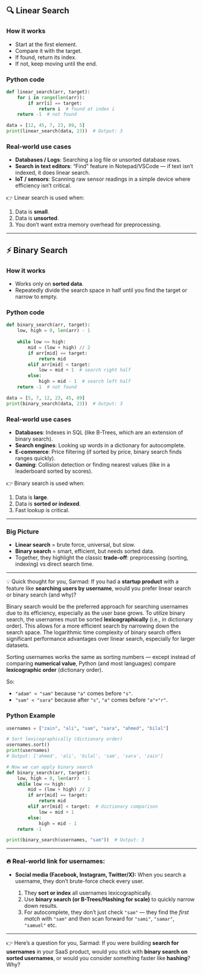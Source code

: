 ## 🔍 Linear Search

### How it works

* Start at the first element.
* Compare it with the target.
* If found, return its index.
* If not, keep moving until the end.

### Python code

```python
def linear_search(arr, target):
    for i in range(len(arr)):
        if arr[i] == target:
            return i  # found at index i
    return -1  # not found

data = [12, 45, 7, 23, 89, 5]
print(linear_search(data, 23))  # Output: 3
```

### Real-world use cases

* **Databases / Logs**: Searching a log file or unsorted database rows.
* **Search in text editors**: “Find” feature in Notepad/VSCode — if text isn’t indexed, it does linear search.
* **IoT / sensors**: Scanning raw sensor readings in a simple device where efficiency isn’t critical.

👉 Linear search is used when:

1. Data is **small**.
2. Data is **unsorted**.
3. You don’t want extra memory overhead for preprocessing.

---

## ⚡ Binary Search

### How it works

* Works only on **sorted data**.
* Repeatedly divide the search space in half until you find the target or narrow to empty.

### Python code

```python
def binary_search(arr, target):
    low, high = 0, len(arr) - 1
    
    while low <= high:
        mid = (low + high) // 2
        if arr[mid] == target:
            return mid
        elif arr[mid] < target:
            low = mid + 1  # search right half
        else:
            high = mid - 1  # search left half
    return -1  # not found

data = [5, 7, 12, 23, 45, 89]
print(binary_search(data, 23))  # Output: 3
```

### Real-world use cases

* **Databases**: Indexes in SQL (like B-Trees, which are an extension of binary search).
* **Search engines**: Looking up words in a dictionary for autocomplete.
* **E-commerce**: Price filtering (if sorted by price, binary search finds ranges quickly).
* **Gaming**: Collision detection or finding nearest values (like in a leaderboard sorted by scores).

👉 Binary search is used when:

1. Data is **large**.
2. Data is **sorted or indexed**.
3. Fast lookup is critical.

---

### Big Picture

* **Linear search** = brute force, universal, but slow.
* **Binary search** = smart, efficient, but needs sorted data.
* Together, they highlight the classic **trade-off**: preprocessing (sorting, indexing) vs direct search time.

---

💡 Quick thought for you, Sarmad:
If you had a **startup product** with a feature like **searching users by username**, would you prefer linear search or binary search (and why)?


Binary search would be the preferred approach for searching usernames due to its efficiency, especially as the user base grows. To utilize binary search, the usernames must be sorted **lexicographically** (i.e., in dictionary order). This allows for a more efficient search by narrowing down the search space. The logarithmic time complexity of binary search offers significant performance advantages over linear search, especially for larger datasets.


Sorting usernames works the same as sorting numbers — except instead of comparing **numerical value**, Python (and most languages) compare **lexicographic order** (dictionary order).

So:

* `"adam" < "sam"` because `"a"` comes before `"s"`.
* `"sam" < "sara"` because after `"s"`, `"a"` comes before `"a"+"r"`.

### Python Example

```python
usernames = ["zain", "ali", "sam", "sara", "ahmed", "bilal"]

# Sort lexicographically (dictionary order)
usernames.sort()
print(usernames)  
# Output: ['ahmed', 'ali', 'bilal', 'sam', 'sara', 'zain']

# Now we can apply binary search
def binary_search(arr, target):
    low, high = 0, len(arr) - 1
    while low <= high:
        mid = (low + high) // 2
        if arr[mid] == target:
            return mid
        elif arr[mid] < target:  # dictionary comparison
            low = mid + 1
        else:
            high = mid - 1
    return -1

print(binary_search(usernames, "sam"))  # Output: 3
```

---

### 🔥 Real-world link for usernames:

* **Social media (Facebook, Instagram, Twitter/X):** When you search a username, they don’t brute-force check every user.

  1. They **sort or index** all usernames lexicographically.
  2. Use **binary search (or B-Trees/Hashing for scale)** to quickly narrow down results.
  3. For autocomplete, they don’t just check `"sam"` — they find the *first match* with `"sam"` and then scan forward for `"sami"`, `"samar"`, `"samuel"` etc.

---

👉 Here’s a question for you, Sarmad:
If you were building **search for usernames** in your SaaS product, would you stick with **binary search on sorted usernames**, or would you consider something faster like **hashing**? Why?
